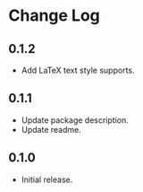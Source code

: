 # Change Log

## 0.1.2

* Add LaTeX text style supports.

## 0.1.1

* Update package description.
* Update readme.

## 0.1.0

* Initial release.
